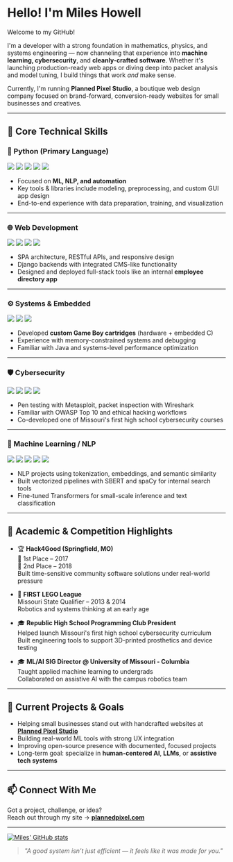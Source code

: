 # Hello! I'm Miles Howell

Welcome to my GitHub!

I'm a developer with a strong foundation in mathematics, physics, and systems engineering — now channeling that experience into **machine learning, cybersecurity**, and **cleanly-crafted software**. Whether it's launching production-ready web apps or diving deep into packet analysis and model tuning, I build things that work *and* make sense.

Currently, I'm running **Planned Pixel Studio**, a boutique web design company focused on brand-forward, conversion-ready websites for small businesses and creatives.

---

## 🧠 Core Technical Skills

### 🐍 Python (Primary Language)
<p>
  <img src="https://img.shields.io/badge/scikit--learn-f7931e?logo=scikit-learn&logoColor=white" />
  <img src="https://img.shields.io/badge/pandas-150458?logo=pandas&logoColor=white" />
  <img src="https://img.shields.io/badge/numpy-013243?logo=numpy&logoColor=white" />
  <img src="https://img.shields.io/badge/matplotlib-11557c?logo=python&logoColor=white" />
  <img src="https://img.shields.io/badge/tkinter-4B8BBE?logo=python&logoColor=white" />
</p>

- Focused on **ML, NLP, and automation**
- Key tools & libraries include modeling, preprocessing, and custom GUI app design
- End-to-end experience with data preparation, training, and visualization

---

### 🌐 Web Development
<p>
  <img src="https://img.shields.io/badge/HTML5-e34f26?logo=html5&logoColor=white" />
  <img src="https://img.shields.io/badge/CSS3-1572b6?logo=css3&logoColor=white" />
  <img src="https://img.shields.io/badge/JavaScript-ES6+-f7df1e?logo=javascript&logoColor=black" />
  <img src="https://img.shields.io/badge/Django-092e20?logo=django&logoColor=white" />
</p>

- SPA architecture, RESTful APIs, and responsive design
- Django backends with integrated CMS-like functionality
- Designed and deployed full-stack tools like an internal **employee directory app**

---

### ⚙️ Systems & Embedded
<p>
  <img src="https://img.shields.io/badge/C/C++-00599C?logo=c%2B%2B&logoColor=white" />
  <img src="https://img.shields.io/badge/Linux-333333?logo=linux&logoColor=white" />
  <img src="https://img.shields.io/badge/Java-ED8B00?style=flat&logo=openjdk&logoColor=white" />
</p>

- Developed **custom Game Boy cartridges** (hardware + embedded C)
- Experience with memory-constrained systems and debugging
- Familiar with Java and systems-level performance optimization

---

### 🛡️ Cybersecurity
<p>
  <img src="https://img.shields.io/badge/Nmap-008891?logo=gnuprivacyguard&logoColor=white" />
  <img src="https://img.shields.io/badge/Wireshark-005498?logo=wireshark&logoColor=white" />
  <img src="https://img.shields.io/badge/Metasploit-6c33c0?logo=protonmail&logoColor=white" />
  <img src="https://img.shields.io/badge/Kali_Linux-268BEE?logo=kalilinux&logoColor=white" />

</p>

- Pen testing with Metasploit, packet inspection with Wireshark
- Familiar with OWASP Top 10 and ethical hacking workflows
- Co-developed one of Missouri's first high school cybersecurity courses

---

### 🧠 Machine Learning / NLP
<p>
  <img src="https://img.shields.io/badge/scikit--learn-f7931e?logo=scikit-learn&logoColor=white" />
  <img src="https://img.shields.io/badge/NLTK-2e8b57?logo=python&logoColor=white" />
  <img src="https://img.shields.io/badge/SpaCy-6a5acd?logo=spacy&logoColor=white" />
  <img src="https://img.shields.io/badge/Transformers-ffd21f?logo=huggingface&logoColor=black" />
  <img src="https://img.shields.io/badge/SentenceTransformers-B8B8FF?logo=python&logoColor=black" />
</p>

- NLP projects using tokenization, embeddings, and semantic similarity
- Built vectorized pipelines with SBERT and spaCy for internal search tools
- Fine-tuned Transformers for small-scale inference and text classification

---

## 🧬 Academic & Competition Highlights

- 🏆 **Hack4Good (Springfield, MO)**  
  🥇 1st Place – 2017  
  🥈 2nd Place – 2018  
  Built time-sensitive community software solutions under real-world pressure

- 🤖 **FIRST LEGO League**  
  Missouri State Qualifier – 2013 & 2014  
  Robotics and systems thinking at an early age

- 🎓 **Republic High School Programming Club President**  
  Helped launch Missouri's first high school cybersecurity curriculum  
  Built engineering tools to support 3D-printed prosthetics and device testing

- 🎓 **ML/AI SIG Director @ University of Missouri - Columbia**  
  Taught applied machine learning to undergrads  
  Collaborated on assistive AI with the campus robotics team

---

## 🔭 Current Projects & Goals

- Helping small businesses stand out with handcrafted websites at [**Planned Pixel Studio**](https://www.plannedpixel.com)
- Building real-world ML tools with strong UX integration
- Improving open-source presence with documented, focused projects
- Long-term goal: specialize in **human-centered AI**, **LLMs**, or **assistive tech systems**

---

## 📫 Connect With Me

Got a project, challenge, or idea?  
Reach out through my site → [**plannedpixel.com**](https://www.plannedpixel.com)

---

[![Miles' GitHub stats](https://github-readme-stats.vercel.app/api?username=miles-howell&show_icons=true&theme=dark)](https://github.com/anuraghazra/github-readme-stats)

> *"A good system isn’t just efficient — it feels like it was made for you."*
